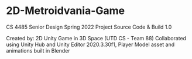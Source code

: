 # 2D-Metroidvania-Game
CS 4485 Senior Design Spring 2022 Project Source Code & Build 1.0


Created by: 2D Unity Game in 3D Space (UTD CS - Team 88)
Collaborated using Unity Hub and Unity Editor 2020.3.30f1, Player Model asset and animations built in Blender
